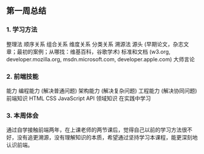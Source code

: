 ## 第一周总结
### 1. 学习方法
整理法
顺序关系
组合关系
维度关系
分类关系
溯源法
源头 (早期论文，杂志文章；最初的案例；从哪找：维基百科，谷歌学术)
标准和文档 (w3.org, developer.mozilla.org, msdn.microsoft.com, developer.apple.com)
大师言论
### 2. 前端技能
能力
编程能力 (解决普通问题)
架构能力 (解决复杂问题)
工程能力 (解决协同问题)
前端知识
HTML
CSS
JavaScript
API
领域知识
在实践中学习
### 3. 本周体会
通过自学接触前端两年，在上课老师的两节课后，觉得自己以前的学习方法很不好，没有追更溯源，没有理解知识的本质，希望通过坚持学习本课程，能更深刻地认识前端。
